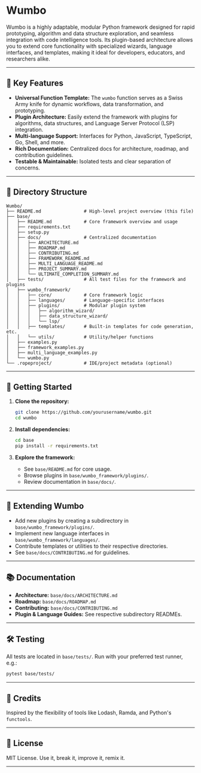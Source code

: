 # Wumbo

Wumbo is a highly adaptable, modular Python framework designed for rapid prototyping, algorithm and data structure exploration, and seamless integration with code intelligence tools. Its plugin-based architecture allows you to extend core functionality with specialized wizards, language interfaces, and templates, making it ideal for developers, educators, and researchers alike.

---

## 🚀 Key Features

- **Universal Function Template:** The `wumbo` function serves as a Swiss Army knife for dynamic workflows, data transformation, and prototyping.
- **Plugin Architecture:** Easily extend the framework with plugins for algorithms, data structures, and Language Server Protocol (LSP) integration.
- **Multi-language Support:** Interfaces for Python, JavaScript, TypeScript, Go, Shell, and more.
- **Rich Documentation:** Centralized docs for architecture, roadmap, and contribution guidelines.
- **Testable & Maintainable:** Isolated tests and clear separation of concerns.

---

## 📁 Directory Structure

```
Wumbo/
├── README.md                # High-level project overview (this file)
├── base/
│   ├── README.md            # Core framework overview and usage
│   ├── requirements.txt
│   ├── setup.py
│   ├── docs/                # Centralized documentation
│   │   ├── ARCHITECTURE.md
│   │   ├── ROADMAP.md
│   │   ├── CONTRIBUTING.md
│   │   ├── FRAMEWORK_README.md
│   │   ├── MULTI_LANGUAGE_README.md
│   │   ├── PROJECT_SUMMARY.md
│   │   └── ULTIMATE_COMPLETION_SUMMARY.md
│   ├── tests/               # All test files for the framework and plugins
│   ├── wumbo_framework/
│   │   ├── core/            # Core framework logic
│   │   ├── languages/       # Language-specific interfaces
│   │   ├── plugins/         # Modular plugin system
│   │   │   ├── algorithm_wizard/
│   │   │   ├── data_structure_wizard/
│   │   │   └── lsp/
│   │   ├── templates/       # Built-in templates for code generation, etc.
│   │   └── utils/           # Utility/helper functions
│   ├── examples.py
│   ├── framework_examples.py
│   ├── multi_language_examples.py
│   └── wumbo.py
└── .ropeproject/            # IDE/project metadata (optional)
```

---

## 🧭 Getting Started

1. **Clone the repository:**
    ```bash
    git clone https://github.com/yourusername/wumbo.git
    cd wumbo
    ```

2. **Install dependencies:**
    ```bash
    cd base
    pip install -r requirements.txt
    ```

3. **Explore the framework:**
    - See `base/README.md` for core usage.
    - Browse plugins in `base/wumbo_framework/plugins/`.
    - Review documentation in `base/docs/`.

---

## 🧩 Extending Wumbo

- Add new plugins by creating a subdirectory in `base/wumbo_framework/plugins/`.
- Implement new language interfaces in `base/wumbo_framework/languages/`.
- Contribute templates or utilities to their respective directories.
- See `base/docs/CONTRIBUTING.md` for guidelines.

---

## 📚 Documentation

- **Architecture:** `base/docs/ARCHITECTURE.md`
- **Roadmap:** `base/docs/ROADMAP.md`
- **Contributing:** `base/docs/CONTRIBUTING.md`
- **Plugin & Language Guides:** See respective subdirectory READMEs.

---

## 🛠️ Testing

All tests are located in `base/tests/`. Run with your preferred test runner, e.g.:

```bash
pytest base/tests/
```

---

## 🙏 Credits

Inspired by the flexibility of tools like Lodash, Ramda, and Python's `functools`.

---

## 📜 License

MIT License. Use it, break it, improve it, remix it.

---
